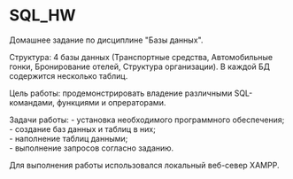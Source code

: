 # SQL_HW
Домашнее задание по дисциплине "Базы данных".  

Структура: 4 базы данных (Транспортные средства, Автомобильные гонки, Бронирование отелей, Структура организации). В каждой БД содержится несколько таблиц. 

Цель работы: продемонстрировать владение различными SQL-командами, функциями и опрераторами.  

Задачи работы: - установка необходимого программного обеспечения;  
               - создание баз данных и таблиц в них;  
               - наполнение таблиц данными;  
               - выполнение запросов согласно заданию.  
               
Для выполнения работы использовался локальный веб-север  XAMPP.  
